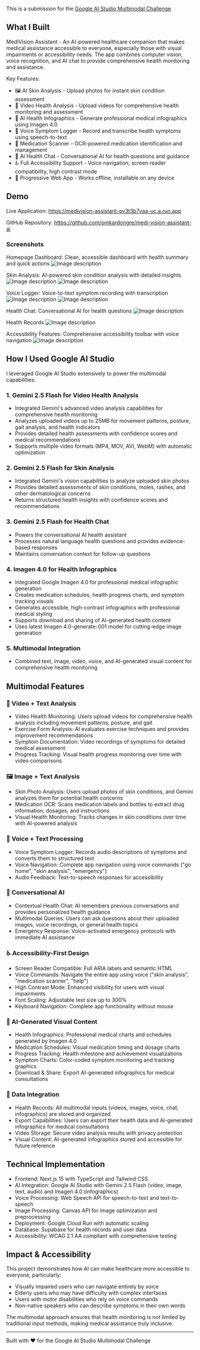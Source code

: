 This is a submission for the [Google AI Studio Multimodal Challenge](https://dev.to/challenges/google-ai-studio-2025-09-03)

## What I Built

MediVision Assistant - An AI-powered healthcare companion that makes medical assistance accessible to everyone, especially those with visual impairments or accessibility needs. The app combines computer vision, voice recognition, and AI chat to provide comprehensive health monitoring and assistance.

Key Features:

- 🖼️ AI Skin Analysis - Upload photos for instant skin condition assessment
- 🎥 Video Health Analysis - Upload videos for comprehensive health monitoring and assessment
- 🎨 AI Health Infographics - Generate professional medical infographics using Imagen 4.0
- 🎤 Voice Symptom Logger - Record and transcribe health symptoms using speech-to-text
- 💊 Medication Scanner - OCR-powered medication identification and management
- 💬 AI Health Chat - Conversational AI for health questions and guidance
- ♿ Full Accessibility Support - Voice navigation, screen reader compatibility, high contrast mode
- 📱 Progressive Web App - Works offline, installable on any device

## Demo

Live Application: https://medivision-assistant-ov3t3b7vaa-uc.a.run.app

GitHub Repository: https://github.com/omkardongre/medi-vision-assistant-ai

### Screenshots

Homepage Dashboard: Clean, accessible dashboard with health summary and quick actions
![Image description](https://dev-to-uploads.s3.amazonaws.com/uploads/articles/t953kyqweffpg7wdiflt.png)

Skin Analysis: AI-powered skin condition analysis with detailed insights
![Image description](https://dev-to-uploads.s3.amazonaws.com/uploads/articles/yul1vb2f6ib37v4trlt6.png)
![Image description](https://dev-to-uploads.s3.amazonaws.com/uploads/articles/npe4ggha14r85n3j9ukw.png)

Voice Logger: Voice-to-text symptom recording with transcription
![Image description](https://dev-to-uploads.s3.amazonaws.com/uploads/articles/qk52jt47yn8puwqycm2r.png)
![Image description](https://dev-to-uploads.s3.amazonaws.com/uploads/articles/qfq5rbes56r917w1vhtm.png)

Health Chat: Conversational AI for health questions
![Image description](https://dev-to-uploads.s3.amazonaws.com/uploads/articles/u589w00ngr8cu5upwl8w.png)

Health Records
![Image description](https://dev-to-uploads.s3.amazonaws.com/uploads/articles/3l9y96zckvbavb7fowvx.png)

Accessibility Features: Comprehensive accessibility toolbar with voice navigation
![Image description](https://dev-to-uploads.s3.amazonaws.com/uploads/articles/0dayoklfqjd6hgkwki6r.png)

## How I Used Google AI Studio

I leveraged Google AI Studio extensively to power the multimodal capabilities:

### 1. Gemini 2.5 Flash for Video Health Analysis

- Integrated Gemini's advanced video analysis capabilities for comprehensive health monitoring
- Analyzes uploaded videos up to 25MB for movement patterns, posture, gait analysis, and health indicators
- Provides detailed health assessments with confidence scores and medical recommendations
- Supports multiple video formats (MP4, MOV, AVI, WebM) with automatic optimization

### 2. Gemini 2.5 Flash for Skin Analysis

- Integrated Gemini's vision capabilities to analyze uploaded skin photos
- Provides detailed assessments of skin conditions, moles, rashes, and other dermatological concerns
- Returns structured health insights with confidence scores and recommendations

### 3. Gemini 2.5 Flash for Health Chat

- Powers the conversational AI health assistant
- Processes natural language health questions and provides evidence-based responses
- Maintains conversation context for follow-up questions

### 4. Imagen 4.0 for Health Infographics

- Integrated Google Imagen 4.0 for professional medical infographic generation
- Creates medication schedules, health progress charts, and symptom tracking visuals
- Generates accessible, high-contrast infographics with professional medical styling
- Supports download and sharing of AI-generated health content
- Uses latest Imagen 4.0-generate-001 model for cutting-edge image generation

### 5. Multimodal Integration

- Combined text, image, video, voice, and AI-generated visual content for comprehensive health monitoring

## Multimodal Features

### 🎥 Video + Text Analysis

- Video Health Monitoring: Users upload videos for comprehensive health analysis including movement patterns, posture, and gait
- Exercise Form Analysis: AI evaluates exercise techniques and provides improvement recommendations
- Symptom Documentation: Video recordings of symptoms for detailed medical assessment
- Progress Tracking: Visual health progress monitoring over time with video comparisons

### 🖼️ Image + Text Analysis

- Skin Photo Analysis: Users upload photos of skin conditions, and Gemini analyzes them for potential health concerns
- Medication OCR: Scans medication labels and bottles to extract drug information, dosages, and instructions
- Visual Health Monitoring: Tracks changes in skin conditions over time with AI-powered analysis

### 🎤 Voice + Text Processing

- Voice Symptom Logger: Records audio descriptions of symptoms and converts them to structured text
- Voice Navigation: Complete app navigation using voice commands ("go home", "skin analysis", "emergency")
- Audio Feedback: Text-to-speech responses for accessibility

### 💬 Conversational AI

- Contextual Health Chat: AI remembers previous conversations and provides personalized health guidance
- Multimodal Queries: Users can ask questions about their uploaded images, voice recordings, or general health topics
- Emergency Response: Voice-activated emergency protocols with immediate AI assistance

### ♿ Accessibility-First Design

- Screen Reader Compatible: Full ARIA labels and semantic HTML
- Voice Commands: Navigate the entire app using voice ("skin analysis", "medication scanner", "help")
- High Contrast Mode: Enhanced visibility for users with visual impairments
- Font Scaling: Adjustable text size up to 300%
- Keyboard Navigation: Complete app functionality without mouse

### 🎨 AI-Generated Visual Content

- Health Infographics: Professional medical charts and schedules generated by Imagen 4.0
- Medication Schedules: Visual medication timing and dosage charts
- Progress Tracking: Health milestone and achievement visualizations
- Symptom Charts: Color-coded symptom monitoring and tracking graphics
- Download & Share: Export AI-generated infographics for medical consultations

### 🔄 Data Integration

- Health Records: All multimodal inputs (videos, images, voice, chat, infographics) are stored and organized
- Export Capabilities: Users can export their health data and AI-generated infographics for medical consultations
- Video Storage: Secure video analysis results with privacy protection
- Visual Content: AI-generated infographics stored and accessible for future reference

## Technical Implementation

- Frontend: Next.js 15 with TypeScript and Tailwind CSS
- AI Integration: Google AI Studio with Gemini 2.5 Flash (video, image, text, audio) and Imagen 4.0 (infographics)
- Voice Processing: Web Speech API for speech-to-text and text-to-speech
- Image Processing: Canvas API for image optimization and preprocessing
- Deployment: Google Cloud Run with automatic scaling
- Database: Supabase for health records and user data
- Accessibility: WCAG 2.1 AA compliant with comprehensive testing

## Impact & Accessibility

This project demonstrates how AI can make healthcare more accessible to everyone, particularly:

- Visually impaired users who can navigate entirely by voice
- Elderly users who may have difficulty with complex interfaces
- Users with motor disabilities who rely on voice commands
- Non-native speakers who can describe symptoms in their own words

The multimodal approach ensures that health monitoring is not limited by traditional input methods, making medical assistance truly inclusive.

---

Built with ❤️ for the Google AI Studio Multimodal Challenge
